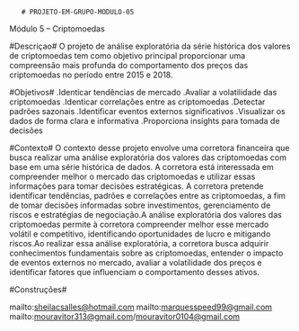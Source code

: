        # PROJETO-EM-GRUPO-MODULO-05
Módulo 5 – Criptomoedas

#Descriçao#
O projeto de análise exploratória da série histórica dos valores de criptomoedas tem como objetivo principal proporcionar uma compreensão mais profunda do comportamento dos preços das criptomoedas no período entre 2015 e 2018.

#Objetivos#
.Identicar tendências de mercado
.Avaliar a volatilidade das criptomoedas
.Identicar correlações entre as criptomoedas 
.Detectar padrões sazonais 
.Identificar eventos externos significativos
.Visualizar os dados de forma clara e informativa 
.Proporciona insights para tomada de decisões 

#Contexto#
O contexto desse projeto envolve uma corretora financeira que busca realizar uma análise exploratória dos valores das criptomoedas com base em uma série histórica de dados. A corretora está interessada em compreender melhor o mercado das criptomoedas e utilizar essas informações para tomar decisões estratégicas.
 A corretora pretende identificar tendências, padrões e correlações entre as criptomoedas, a fim de tomar decisões informadas sobre investimentos, gerenciamento de riscos e estratégias de negociação.A análise exploratória dos valores das criptomoedas permite à corretora compreender melhor esse mercado volátil e competitivo, identificando oportunidades de lucro e mitigando riscos.Ao realizar essa análise exploratória, a corretora busca adquirir conhecimentos fundamentais sobre as criptomoedas, entender o impacto de eventos externos no mercado, avaliar a volatilidade dos preços e identificar fatores que influenciam o comportamento desses ativos.

#Construções#


mailto:sheilacsalles@hotmail.com
mailto:marquesspeed99@gmail.com
mailto:mouravitor313@gmail.com/mouravitor0104@gmail.com
